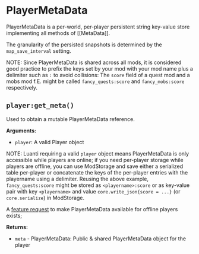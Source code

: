 # PlayerMetaData
PlayerMetaData is a per-world, per-player persistent string key-value store implementing all methods of [[MetaData]].

The granularity of the persisted snapshots is determined by the `map_save_interval` setting.

NOTE: Since PlayerMetaData is shared across all mods, it is considered good practice to prefix the keys set by your mod with your mod name plus a delimiter such as `:` to avoid collisions: The `score` field of a quest mod and a mobs mod f.E. might be called `fancy_quests:score` and `fancy_mobs:score` respectively.

## `player:get_meta()`
Used to obtain a mutable PlayerMetaData reference.

**Arguments:**
- `player`: A valid Player object

NOTE: Luanti requiring a valid `player` object means PlayerMetaData is only accessible while players are online; if you need per-player storage while players are offline, you can use ModStorage and save either a serialized table per-player or concatenate the keys of the per-player entries with the playername using a delimiter. Reusing the above example, `fancy_quests:score` might be stored as `<playername>:score` or as key-value pair with key `<playername>` and value `core.write_json{score = ...}` (or `core.serialize`)  in ModStorage.

A [feature request](https://github.com/minetest/minetest/issues/6193) to make PlayerMetaData available for offline players exists;

**Returns:**
- `meta` - PlayerMetaData: Public & shared PlayerMetaData object for the player
